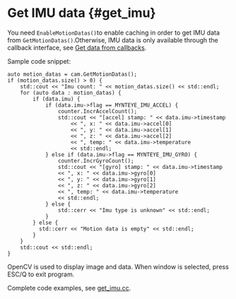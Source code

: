 # Get IMU data {#get_imu}

You need ``EnableMotionDatas()``to enable caching in order to get IMU data from ``GetMotionDatas()``.Otherwise, IMU data is only available through the callback interface, see [Get data from callbacks]().

Sample code snippet:

```
auto motion_datas = cam.GetMotionDatas();
if (motion_datas.size() > 0) {
    std::cout << "Imu count: " << motion_datas.size() << std::endl;
    for (auto data : motion_datas) {
        if (data.imu) {
            if (data.imu->flag == MYNTEYE_IMU_ACCEL) {
                counter.IncrAccelCount();
                std::cout << "[accel] stamp: " << data.imu->timestamp
                    << ", x: " << data.imu->accel[0]
                    << ", y: " << data.imu->accel[1]
                    << ", z: " << data.imu->accel[2]
                    << ", temp: " << data.imu->temperature
                    << std::endl;
            } else if (data.imu->flag == MYNTEYE_IMU_GYRO) {
                counter.IncrGyroCount();
                std::cout << "[gyro] stamp: " << data.imu->timestamp
                << ", x: " << data.imu->gyro[0]
                << ", y: " << data.imu->gyro[1]
                << ", z: " << data.imu->gyro[2]
                << ", temp: " << data.imu->temperature
                << std::endl;
            } else {
                std::cerr << "Imu type is unknown" << std::endl;
            }
        } else {
          std::cerr << "Motion data is empty" << std::endl;
        }
    }
    std::cout << std::endl;
}
```

OpenCV is used to display image and data. When window is selected, press ESC/Q to exit program.

Complete code examples, see [get_imu.cc](https://github.com/slightech/MYNT-EYE-D-SDK/blob/master/samples/src/get_imu.cc).